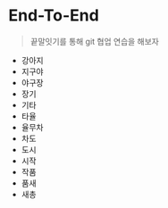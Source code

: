 # End-To-End
> 끝말잇기를 통해 git 협업 연습을 해보자

- 강아지
- 지구야
- 야구장
- 장기
- 기타
- 타율
- 율무차
- 차도
- 도시
- 시작
- 작품
- 품새
- 새총